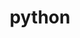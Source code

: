 ---
title: "python"
layout: cache
categories: [package, develop-2023-06-25]
meta: {"versions": ["3.10.10", "3.7.15", "3.7.16", "3.8.13", "3.8.16"], "compilers": ["gcc@=11.1.0", "gcc@=11.3.0", "gcc@=12.1.0", "gcc@=7.3.1", "gcc@=7.5.0", "oneapi@=2023.1.0"], "oss": ["amzn2", "ubuntu18.04", "ubuntu20.04", "ubuntu22.04"], "platforms": ["linux"], "targets": ["aarch64", "neoverse_n1", "ppc64le", "x86_64", "x86_64_v3"], "stacks": ["aws-ahug", "aws-ahug-aarch64", "aws-isc", "aws-isc-aarch64", "build_systems", "data-vis-sdk", "e4s", "e4s-oneapi", "e4s-power", "gpu-tests", "ml-linux-x86_64-cpu", "ml-linux-x86_64-cuda", "ml-linux-x86_64-rocm", "radiuss", "radiuss-aws", "radiuss-aws-aarch64", "root", "tutorial"], "num_specs": 21, "num_specs_by_stack": {"ml-linux-x86_64-cpu": 1, "ml-linux-x86_64-rocm": 1, "tutorial": 2, "ml-linux-x86_64-cuda": 1, "root": 21, "e4s-power": 3, "aws-ahug-aarch64": 4, "aws-isc-aarch64": 2, "e4s": 2, "gpu-tests": 1, "aws-isc": 1, "aws-ahug": 2, "data-vis-sdk": 2, "e4s-oneapi": 1, "radiuss": 2, "build_systems": 1, "radiuss-aws-aarch64": 2, "radiuss-aws": 1}}
spec_details: [{"hash": "mmgl7izzg42pfakzgmwgmewunpzrq3hf", "compiler": "gcc@=11.3.0", "versions": ["3.10.10"], "os": "ubuntu22.04", "platform": "linux", "target": "x86_64_v3", "variants": ["build_system=generic", "+bz2", "+crypt", "+ctypes", "+dbm", "~debug", "+libxml2", "+lzma", "~nis", "~optimizations", "patches=0d98e93,7d40923,f2fd060", "+pic", "+pyexpat", "+pythoncmd", "+readline", "+shared", "+sqlite3", "+ssl", "~tkinter", "+uuid", "+zlib"], "stacks": ["ml-linux-x86_64-cpu", "ml-linux-x86_64-rocm", "tutorial", "ml-linux-x86_64-cuda", "root"], "size": "-", "tarball": "https://binaries.spack.io/releases/develop-2023-06-25/build_cache/linux-ubuntu22.04-x86_64_v3/gcc-11.3.0/python-3.10.10/linux-ubuntu22.04-x86_64_v3-gcc-11.3.0-python-3.10.10-mmgl7izzg42pfakzgmwgmewunpzrq3hf.spack"}, {"hash": "h5y7ja3tvlxykxj4m7atq7v33nz23siv", "compiler": "gcc@=11.1.0", "versions": ["3.8.16"], "os": "ubuntu20.04", "platform": "linux", "target": "ppc64le", "variants": ["build_system=generic", "+bz2", "+crypt", "+ctypes", "+dbm", "~debug", "+libxml2", "+lzma", "~nis", "~optimizations", "patches=0d98e93,4c24573,f2fd060", "+pic", "+pyexpat", "+pythoncmd", "+readline", "+shared", "+sqlite3", "+ssl", "~tkinter", "+uuid", "+zlib"], "stacks": ["root", "e4s-power"], "size": "-", "tarball": "https://binaries.spack.io/releases/develop-2023-06-25/build_cache/linux-ubuntu20.04-ppc64le/gcc-11.1.0/python-3.8.16/linux-ubuntu20.04-ppc64le-gcc-11.1.0-python-3.8.16-h5y7ja3tvlxykxj4m7atq7v33nz23siv.spack"}, {"hash": "vvwxnltln2lvzofiuveo5dtodfuqrjlq", "compiler": "gcc@=7.3.1", "versions": ["3.10.10"], "os": "amzn2", "platform": "linux", "target": "aarch64", "variants": ["build_system=generic", "+bz2", "+crypt", "+ctypes", "+dbm", "~debug", "+libxml2", "+lzma", "~nis", "~optimizations", "patches=0d98e93,7d40923,f2fd060", "+pic", "+pyexpat", "+pythoncmd", "+readline", "+shared", "+sqlite3", "+ssl", "~tkinter", "+uuid", "+zlib"], "stacks": ["aws-ahug-aarch64", "root", "aws-isc-aarch64"], "size": "-", "tarball": "https://binaries.spack.io/releases/develop-2023-06-25/build_cache/linux-amzn2-aarch64/gcc-7.3.1/python-3.10.10/linux-amzn2-aarch64-gcc-7.3.1-python-3.10.10-vvwxnltln2lvzofiuveo5dtodfuqrjlq.spack"}, {"hash": "5xg3dvz7qgvzhotavklmmgvd5ob5wueu", "compiler": "gcc@=11.1.0", "versions": ["3.8.13"], "os": "ubuntu20.04", "platform": "linux", "target": "x86_64_v3", "variants": ["build_system=generic", "+bz2", "+crypt", "+ctypes", "+dbm", "~debug", "+libxml2", "+lzma", "~nis", "~optimizations", "patches=0d98e93,4c24573,f2fd060", "+pic", "+pyexpat", "+pythoncmd", "+readline", "+shared", "+sqlite3", "+ssl", "~tkinter", "+uuid", "+zlib"], "stacks": ["e4s", "root", "gpu-tests"], "size": "-", "tarball": "https://binaries.spack.io/releases/develop-2023-06-25/build_cache/linux-ubuntu20.04-x86_64_v3/gcc-11.1.0/python-3.8.13/linux-ubuntu20.04-x86_64_v3-gcc-11.1.0-python-3.8.13-5xg3dvz7qgvzhotavklmmgvd5ob5wueu.spack"}, {"hash": "carxshmb4uxrrt7iwqfue2rlisx4hatj", "compiler": "gcc@=7.3.1", "versions": ["3.10.10"], "os": "amzn2", "platform": "linux", "target": "neoverse_n1", "variants": ["build_system=generic", "+bz2", "+crypt", "+ctypes", "+dbm", "~debug", "+libxml2", "+lzma", "~nis", "~optimizations", "patches=0d98e93,7d40923,f2fd060", "+pic", "+pyexpat", "+pythoncmd", "+readline", "+shared", "+sqlite3", "+ssl", "~tkinter", "+uuid", "+zlib"], "stacks": ["aws-ahug-aarch64", "root", "aws-isc-aarch64"], "size": "-", "tarball": "https://binaries.spack.io/releases/develop-2023-06-25/build_cache/linux-amzn2-neoverse_n1/gcc-7.3.1/python-3.10.10/linux-amzn2-neoverse_n1-gcc-7.3.1-python-3.10.10-carxshmb4uxrrt7iwqfue2rlisx4hatj.spack"}, {"hash": "qpii2wrr5ahzzjlipb2j2fpllq27acoq", "compiler": "gcc@=11.1.0", "versions": ["3.7.15"], "os": "ubuntu20.04", "platform": "linux", "target": "ppc64le", "variants": ["build_system=generic", "+bz2", "+crypt", "+ctypes", "+dbm", "~debug", "+libxml2", "+lzma", "~nis", "~optimizations", "patches=0d98e93,f2fd060", "+pic", "+pyexpat", "+pythoncmd", "+readline", "+shared", "+sqlite3", "+ssl", "~tkinter", "+uuid", "+zlib"], "stacks": ["root", "e4s-power"], "size": "-", "tarball": "https://binaries.spack.io/releases/develop-2023-06-25/build_cache/linux-ubuntu20.04-ppc64le/gcc-11.1.0/python-3.7.15/linux-ubuntu20.04-ppc64le-gcc-11.1.0-python-3.7.15-qpii2wrr5ahzzjlipb2j2fpllq27acoq.spack"}, {"hash": "idrkjavrna2q3wj57ssdcvynhvbzobrk", "compiler": "gcc@=11.1.0", "versions": ["3.10.10"], "os": "ubuntu20.04", "platform": "linux", "target": "x86_64_v3", "variants": ["build_system=generic", "+bz2", "+crypt", "+ctypes", "+dbm", "~debug", "+libxml2", "+lzma", "~nis", "~optimizations", "patches=0d98e93,7d40923,f2fd060", "+pic", "+pyexpat", "+pythoncmd", "+readline", "+shared", "+sqlite3", "+ssl", "~tkinter", "+uuid", "+zlib"], "stacks": ["e4s", "root"], "size": "-", "tarball": "https://binaries.spack.io/releases/develop-2023-06-25/build_cache/linux-ubuntu20.04-x86_64_v3/gcc-11.1.0/python-3.10.10/linux-ubuntu20.04-x86_64_v3-gcc-11.1.0-python-3.10.10-idrkjavrna2q3wj57ssdcvynhvbzobrk.spack"}, {"hash": "p3mn63z563fxec4m7vetldsht5a6ahxw", "compiler": "gcc@=7.3.1", "versions": ["3.10.10"], "os": "amzn2", "platform": "linux", "target": "x86_64_v3", "variants": ["build_system=generic", "+bz2", "+crypt", "+ctypes", "+dbm", "~debug", "+libxml2", "+lzma", "~nis", "~optimizations", "patches=0d98e93,7d40923,f2fd060", "+pic", "+pyexpat", "+pythoncmd", "+readline", "+shared", "+sqlite3", "+ssl", "~tkinter", "+uuid", "+zlib"], "stacks": ["root", "aws-isc", "aws-ahug"], "size": "-", "tarball": "https://binaries.spack.io/releases/develop-2023-06-25/build_cache/linux-amzn2-x86_64_v3/gcc-7.3.1/python-3.10.10/linux-amzn2-x86_64_v3-gcc-7.3.1-python-3.10.10-p3mn63z563fxec4m7vetldsht5a6ahxw.spack"}, {"hash": "fbtr4apcaaxtlmj5dnlxoht6gbljwv4n", "compiler": "gcc@=11.1.0", "versions": ["3.7.16"], "os": "ubuntu20.04", "platform": "linux", "target": "x86_64_v3", "variants": ["build_system=generic", "+bz2", "+crypt", "+ctypes", "+dbm", "~debug", "+libxml2", "+lzma", "~nis", "~optimizations", "patches=0d98e93,f2fd060", "+pic", "+pyexpat", "+pythoncmd", "+readline", "+shared", "+sqlite3", "+ssl", "~tkinter", "+uuid", "+zlib"], "stacks": ["root", "data-vis-sdk"], "size": "-", "tarball": "https://binaries.spack.io/releases/develop-2023-06-25/build_cache/linux-ubuntu20.04-x86_64_v3/gcc-11.1.0/python-3.7.16/linux-ubuntu20.04-x86_64_v3-gcc-11.1.0-python-3.7.16-fbtr4apcaaxtlmj5dnlxoht6gbljwv4n.spack"}, {"hash": "qg74wkkunhheklr7t4thxcbe6d7jpjml", "compiler": "oneapi@=2023.1.0", "versions": ["3.7.15"], "os": "ubuntu20.04", "platform": "linux", "target": "x86_64", "variants": ["build_system=generic", "+bz2", "+crypt", "+ctypes", "+dbm", "~debug", "+libxml2", "+lzma", "~nis", "~optimizations", "patches=0d98e93,f2fd060", "+pic", "+pyexpat", "+pythoncmd", "+readline", "+shared", "+sqlite3", "+ssl", "~tkinter", "+uuid", "+zlib"], "stacks": ["root", "e4s-oneapi"], "size": "-", "tarball": "https://binaries.spack.io/releases/develop-2023-06-25/build_cache/linux-ubuntu20.04-x86_64/oneapi-2023.1.0/python-3.7.15/linux-ubuntu20.04-x86_64-oneapi-2023.1.0-python-3.7.15-qg74wkkunhheklr7t4thxcbe6d7jpjml.spack"}, {"hash": "cpzidta7bx5potkwyu7go2jfhtyosawz", "compiler": "gcc@=11.1.0", "versions": ["3.10.10"], "os": "ubuntu20.04", "platform": "linux", "target": "ppc64le", "variants": ["build_system=generic", "+bz2", "+crypt", "+ctypes", "+dbm", "~debug", "+libxml2", "+lzma", "~nis", "~optimizations", "patches=0d98e93,7d40923,f2fd060", "+pic", "+pyexpat", "+pythoncmd", "+readline", "+shared", "+sqlite3", "+ssl", "~tkinter", "+uuid", "+zlib"], "stacks": ["root", "e4s-power"], "size": "-", "tarball": "https://binaries.spack.io/releases/develop-2023-06-25/build_cache/linux-ubuntu20.04-ppc64le/gcc-11.1.0/python-3.10.10/linux-ubuntu20.04-ppc64le-gcc-11.1.0-python-3.10.10-cpzidta7bx5potkwyu7go2jfhtyosawz.spack"}, {"hash": "qh6ieszousr7ql6af2rsh6fyna344v7t", "compiler": "gcc@=11.1.0", "versions": ["3.10.10"], "os": "ubuntu20.04", "platform": "linux", "target": "x86_64_v3", "variants": ["build_system=generic", "+bz2", "+crypt", "+ctypes", "+dbm", "~debug", "+libxml2", "+lzma", "~nis", "~optimizations", "patches=0d98e93,7d40923,f2fd060", "+pic", "+pyexpat", "+pythoncmd", "+readline", "+shared", "+sqlite3", "+ssl", "~tkinter", "+uuid", "+zlib"], "stacks": ["root", "data-vis-sdk"], "size": "-", "tarball": "https://binaries.spack.io/releases/develop-2023-06-25/build_cache/linux-ubuntu20.04-x86_64_v3/gcc-11.1.0/python-3.10.10/linux-ubuntu20.04-x86_64_v3-gcc-11.1.0-python-3.10.10-qh6ieszousr7ql6af2rsh6fyna344v7t.spack"}, {"hash": "lghnshnwzzstz5jksld4ebp5z3mzvqg6", "compiler": "gcc@=7.5.0", "versions": ["3.10.10"], "os": "ubuntu18.04", "platform": "linux", "target": "x86_64_v3", "variants": ["build_system=generic", "+bz2", "+crypt", "+ctypes", "+dbm", "~debug", "+libxml2", "+lzma", "~nis", "~optimizations", "patches=0d98e93,7d40923,f2fd060", "+pic", "+pyexpat", "+pythoncmd", "+readline", "+shared", "+sqlite3", "+ssl", "~tkinter", "+uuid", "+zlib"], "stacks": ["root", "radiuss", "build_systems"], "size": "-", "tarball": "https://binaries.spack.io/releases/develop-2023-06-25/build_cache/linux-ubuntu18.04-x86_64_v3/gcc-7.5.0/python-3.10.10/linux-ubuntu18.04-x86_64_v3-gcc-7.5.0-python-3.10.10-lghnshnwzzstz5jksld4ebp5z3mzvqg6.spack"}, {"hash": "shvvhd4g2wg3uudrgmrthdcppbazhwpg", "compiler": "gcc@=7.5.0", "versions": ["3.8.16"], "os": "ubuntu18.04", "platform": "linux", "target": "x86_64_v3", "variants": ["build_system=generic", "+bz2", "+crypt", "+ctypes", "+dbm", "~debug", "+libxml2", "+lzma", "~nis", "~optimizations", "patches=0d98e93,4c24573,f2fd060", "+pic", "+pyexpat", "+pythoncmd", "+readline", "+shared", "+sqlite3", "+ssl", "~tkinter", "+uuid", "+zlib"], "stacks": ["root", "radiuss"], "size": "-", "tarball": "https://binaries.spack.io/releases/develop-2023-06-25/build_cache/linux-ubuntu18.04-x86_64_v3/gcc-7.5.0/python-3.8.16/linux-ubuntu18.04-x86_64_v3-gcc-7.5.0-python-3.8.16-shvvhd4g2wg3uudrgmrthdcppbazhwpg.spack"}, {"hash": "t64oumsqxxxie7ryly2t23mk3kaevcjr", "compiler": "gcc@=12.1.0", "versions": ["3.10.10"], "os": "ubuntu22.04", "platform": "linux", "target": "x86_64_v3", "variants": ["build_system=generic", "+bz2", "+crypt", "+ctypes", "+dbm", "~debug", "+libxml2", "+lzma", "~nis", "~optimizations", "patches=0d98e93,7d40923,f2fd060", "+pic", "+pyexpat", "+pythoncmd", "+readline", "+shared", "+sqlite3", "+ssl", "~tkinter", "+uuid", "+zlib"], "stacks": ["tutorial", "root"], "size": "-", "tarball": "https://binaries.spack.io/releases/develop-2023-06-25/build_cache/linux-ubuntu22.04-x86_64_v3/gcc-12.1.0/python-3.10.10/linux-ubuntu22.04-x86_64_v3-gcc-12.1.0-python-3.10.10-t64oumsqxxxie7ryly2t23mk3kaevcjr.spack"}, {"hash": "dbu6s76n7xnhdxwrolsyffwaajpfp7bh", "compiler": "gcc@=7.3.1", "versions": ["3.10.10"], "os": "amzn2", "platform": "linux", "target": "aarch64", "variants": ["build_system=generic", "+bz2", "+crypt", "+ctypes", "+dbm", "~debug", "+libxml2", "+lzma", "~nis", "~optimizations", "patches=0d98e93,7d40923,f2fd060", "+pic", "+pyexpat", "+pythoncmd", "+readline", "+shared", "+sqlite3", "+ssl", "~tkinter", "+uuid", "+zlib"], "stacks": ["aws-ahug-aarch64", "root"], "size": "-", "tarball": "https://binaries.spack.io/releases/develop-2023-06-25/build_cache/linux-amzn2-aarch64/gcc-7.3.1/python-3.10.10/linux-amzn2-aarch64-gcc-7.3.1-python-3.10.10-dbu6s76n7xnhdxwrolsyffwaajpfp7bh.spack"}, {"hash": "bqfbuniyor4zuiuemvhliyv3u4feqrn2", "compiler": "gcc@=7.3.1", "versions": ["3.10.10"], "os": "amzn2", "platform": "linux", "target": "x86_64_v3", "variants": ["build_system=generic", "+bz2", "+crypt", "+ctypes", "+dbm", "~debug", "+libxml2", "+lzma", "~nis", "~optimizations", "patches=0d98e93,7d40923,f2fd060", "+pic", "+pyexpat", "+pythoncmd", "+readline", "+shared", "+sqlite3", "+ssl", "~tkinter", "+uuid", "+zlib"], "stacks": ["root", "aws-ahug"], "size": "-", "tarball": "https://binaries.spack.io/releases/develop-2023-06-25/build_cache/linux-amzn2-x86_64_v3/gcc-7.3.1/python-3.10.10/linux-amzn2-x86_64_v3-gcc-7.3.1-python-3.10.10-bqfbuniyor4zuiuemvhliyv3u4feqrn2.spack"}, {"hash": "yc7oaqdporzhvhpaayafb42tlzlr4jj2", "compiler": "gcc@=7.3.1", "versions": ["3.10.10"], "os": "amzn2", "platform": "linux", "target": "neoverse_n1", "variants": ["build_system=generic", "+bz2", "+crypt", "+ctypes", "+dbm", "~debug", "+libxml2", "+lzma", "~nis", "~optimizations", "patches=0d98e93,7d40923,f2fd060", "+pic", "+pyexpat", "+pythoncmd", "+readline", "+shared", "+sqlite3", "+ssl", "~tkinter", "+uuid", "+zlib"], "stacks": ["root", "radiuss-aws-aarch64"], "size": "-", "tarball": "https://binaries.spack.io/releases/develop-2023-06-25/build_cache/linux-amzn2-neoverse_n1/gcc-7.3.1/python-3.10.10/linux-amzn2-neoverse_n1-gcc-7.3.1-python-3.10.10-yc7oaqdporzhvhpaayafb42tlzlr4jj2.spack"}, {"hash": "bldzp6e62xxogsqtx75i74zkuuvpdyy6", "compiler": "gcc@=7.3.1", "versions": ["3.10.10"], "os": "amzn2", "platform": "linux", "target": "x86_64_v3", "variants": ["build_system=generic", "+bz2", "+crypt", "+ctypes", "+dbm", "~debug", "+libxml2", "+lzma", "~nis", "~optimizations", "patches=0d98e93,7d40923,f2fd060", "+pic", "+pyexpat", "+pythoncmd", "+readline", "+shared", "+sqlite3", "+ssl", "~tkinter", "+uuid", "+zlib"], "stacks": ["root", "radiuss-aws"], "size": "-", "tarball": "https://binaries.spack.io/releases/develop-2023-06-25/build_cache/linux-amzn2-x86_64_v3/gcc-7.3.1/python-3.10.10/linux-amzn2-x86_64_v3-gcc-7.3.1-python-3.10.10-bldzp6e62xxogsqtx75i74zkuuvpdyy6.spack"}, {"hash": "nkj7afugyg36oczbrd3usg7souitylrw", "compiler": "gcc@=7.3.1", "versions": ["3.10.10"], "os": "amzn2", "platform": "linux", "target": "neoverse_n1", "variants": ["build_system=generic", "+bz2", "+crypt", "+ctypes", "+dbm", "~debug", "+libxml2", "+lzma", "~nis", "~optimizations", "patches=0d98e93,7d40923,f2fd060", "+pic", "+pyexpat", "+pythoncmd", "+readline", "+shared", "+sqlite3", "+ssl", "~tkinter", "+uuid", "+zlib"], "stacks": ["aws-ahug-aarch64", "root"], "size": "-", "tarball": "https://binaries.spack.io/releases/develop-2023-06-25/build_cache/linux-amzn2-neoverse_n1/gcc-7.3.1/python-3.10.10/linux-amzn2-neoverse_n1-gcc-7.3.1-python-3.10.10-nkj7afugyg36oczbrd3usg7souitylrw.spack"}, {"hash": "rvsh6pqlyichvirthyur43voxbhwqgxw", "compiler": "gcc@=7.3.1", "versions": ["3.10.10"], "os": "amzn2", "platform": "linux", "target": "aarch64", "variants": ["build_system=generic", "+bz2", "+crypt", "+ctypes", "+dbm", "~debug", "+libxml2", "+lzma", "~nis", "~optimizations", "patches=0d98e93,7d40923,f2fd060", "+pic", "+pyexpat", "+pythoncmd", "+readline", "+shared", "+sqlite3", "+ssl", "~tkinter", "+uuid", "+zlib"], "stacks": ["root", "radiuss-aws-aarch64"], "size": "-", "tarball": "https://binaries.spack.io/releases/develop-2023-06-25/build_cache/linux-amzn2-aarch64/gcc-7.3.1/python-3.10.10/linux-amzn2-aarch64-gcc-7.3.1-python-3.10.10-rvsh6pqlyichvirthyur43voxbhwqgxw.spack"}]
---